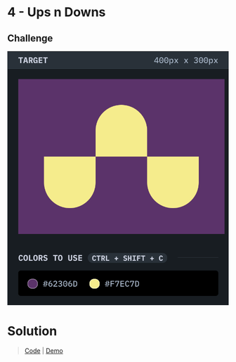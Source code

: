 # 4 - Ups n Downs

## Challenge

![Ups n Downs](./ups-n-downs.png)

# Solution

> [Code](https://github.com/npranto/cssbattle/tree/main/battle-1/ups-n-downs/index.html) |
> [Demo](https://cssbattle.pages.dev/battle-1/ups-n-downs/)
